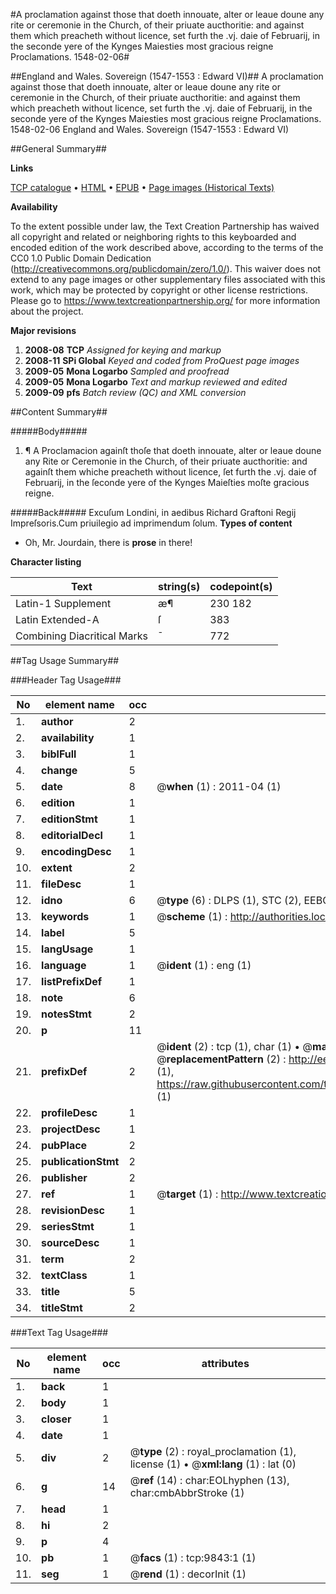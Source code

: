 #A proclamation against those that doeth innouate, alter or leaue doune any rite or ceremonie in the Church, of their priuate aucthoritie: and against them which preacheth without licence, set furth the .vj. daie of Februarij, in the seconde yere of the Kynges Maiesties most gracious reigne Proclamations. 1548-02-06#

##England and Wales. Sovereign (1547-1553 : Edward VI)##
A proclamation against those that doeth innouate, alter or leaue doune any rite or ceremonie in the Church, of their priuate aucthoritie: and against them which preacheth without licence, set furth the .vj. daie of Februarij, in the seconde yere of the Kynges Maiesties most gracious reigne
Proclamations. 1548-02-06
England and Wales. Sovereign (1547-1553 : Edward VI)

##General Summary##

**Links**

[TCP catalogue](http://www.ota.ox.ac.uk/tcp/)  • 
[HTML](http://tei.it.ox.ac.uk/tcp/Texts-HTML/free/A69/A69318.html)  • 
[EPUB](http://tei.it.ox.ac.uk/tcp/Texts-EPUB/free/A69/A69318.epub) • 
[Page images (Historical Texts)](https://historicaltexts.jisc.ac.uk/eebo-99844981e)

**Availability**

To the extent possible under law, the Text Creation Partnership has waived all copyright and related or neighboring rights to this keyboarded and encoded edition of the work described above, according to the terms of the CC0 1.0 Public Domain Dedication (http://creativecommons.org/publicdomain/zero/1.0/). This waiver does not extend to any page images or other supplementary files associated with this work, which may be protected by copyright or other license restrictions. Please go to https://www.textcreationpartnership.org/ for more information about the project.

**Major revisions**

1. __2008-08__ __TCP__ *Assigned for keying and markup*
1. __2008-11__ __SPi Global__ *Keyed and coded from ProQuest page images*
1. __2009-05__ __Mona Logarbo__ *Sampled and proofread*
1. __2009-05__ __Mona Logarbo__ *Text and markup reviewed and edited*
1. __2009-09__ __pfs__ *Batch review (QC) and XML conversion*

##Content Summary##

#####Body#####

1. ¶ A Proclamacion againſt thoſe that doeth innouate, alter or leaue doune any Rite or Ceremonie in the Church, of their priuate aucthoritie: and againſt them whiche preacheth without licence, ſet furth the .vj. daie of Februarij, in the ſeconde yere of the Kynges Maieſties moſte gracious reigne.

#####Back#####
Excuſum Londini, in aedibus Richard Graftoni Regij Impreſsoris.Cum priuilegio ad imprimendum ſolum.
**Types of content**

  * Oh, Mr. Jourdain, there is **prose** in there!

**Character listing**


|Text|string(s)|codepoint(s)|
|---|---|---|
|Latin-1 Supplement|æ¶|230 182|
|Latin Extended-A|ſ|383|
|Combining             Diacritical Marks|̄|772|

##Tag Usage Summary##

###Header Tag Usage###

|No|element name|occ|attributes|
|---|---|---|---|
|1.|__author__|2||
|2.|__availability__|1||
|3.|__biblFull__|1||
|4.|__change__|5||
|5.|__date__|8| @__when__ (1) : 2011-04 (1)|
|6.|__edition__|1||
|7.|__editionStmt__|1||
|8.|__editorialDecl__|1||
|9.|__encodingDesc__|1||
|10.|__extent__|2||
|11.|__fileDesc__|1||
|12.|__idno__|6| @__type__ (6) : DLPS (1), STC (2), EEBO-CITATION (1), PROQUEST (1), VID (1)|
|13.|__keywords__|1| @__scheme__ (1) : http://authorities.loc.gov/ (1)|
|14.|__label__|5||
|15.|__langUsage__|1||
|16.|__language__|1| @__ident__ (1) : eng (1)|
|17.|__listPrefixDef__|1||
|18.|__note__|6||
|19.|__notesStmt__|2||
|20.|__p__|11||
|21.|__prefixDef__|2| @__ident__ (2) : tcp (1), char (1)  •  @__matchPattern__ (2) : ([0-9\-]+):([0-9IVX]+) (1), (.+) (1)  •  @__replacementPattern__ (2) : http://eebo.chadwyck.com/downloadtiff?vid=$1&page=$2 (1), https://raw.githubusercontent.com/textcreationpartnership/Texts/master/tcpchars.xml#$1 (1)|
|22.|__profileDesc__|1||
|23.|__projectDesc__|1||
|24.|__pubPlace__|2||
|25.|__publicationStmt__|2||
|26.|__publisher__|2||
|27.|__ref__|1| @__target__ (1) : http://www.textcreationpartnership.org/docs/. (1)|
|28.|__revisionDesc__|1||
|29.|__seriesStmt__|1||
|30.|__sourceDesc__|1||
|31.|__term__|2||
|32.|__textClass__|1||
|33.|__title__|5||
|34.|__titleStmt__|2||


###Text Tag Usage###

|No|element name|occ|attributes|
|---|---|---|---|
|1.|__back__|1||
|2.|__body__|1||
|3.|__closer__|1||
|4.|__date__|1||
|5.|__div__|2| @__type__ (2) : royal_proclamation (1), license (1)  •  @__xml:lang__ (1) : lat (0)|
|6.|__g__|14| @__ref__ (14) : char:EOLhyphen (13), char:cmbAbbrStroke (1)|
|7.|__head__|1||
|8.|__hi__|2||
|9.|__p__|4||
|10.|__pb__|1| @__facs__ (1) : tcp:9843:1 (1)|
|11.|__seg__|1| @__rend__ (1) : decorInit (1)|
